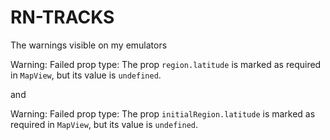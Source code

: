 # RN-TRACKS
The warnings visible on my emulators

Warning: Failed prop type: The prop `region.latitude` is marked as required in `MapView`, but its value is `undefined`.

and

Warning: Failed prop type: The prop `initialRegion.latitude` is marked as required in `MapView`, but its value is `undefined`.
